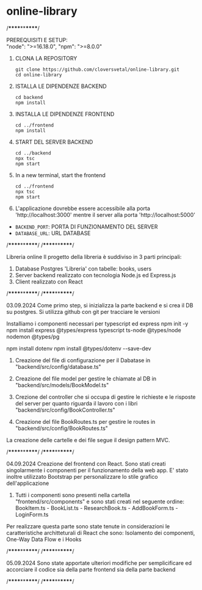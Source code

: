 # online-library

/************\*\*\*\*************\*\*************\*\*\*\*************/

PREREQUISITI E SETUP:  
"node": ">=16.18.0",
"npm": ">=8.0.0"

1. CLONA LA REPOSITORY

   ```
   git clone https://github.com/cloversvetal/online-library.git
   cd online-library
   ```

2. ISTALLA LE DIPENDENZE BACKEND

   ```
   cd backend
   npm install
   ```

3. INSTALLA LE DIPENDENZE FRONTEND

   ```
   cd ../frontend
   npm install
   ```

4. START DEL SERVER BACKEND

   ```
   cd ../backend
   npx tsc
   npm start
   ```

5. In a new terminal, start the frontend
   ```
   cd ../frontend
   npx tsc
   npm start
   ```
6. L'applicazione dovrebbe essere accessibile alla porta 'http://localhost:3000' mentre
   il server alla porta 'http://localhost:5000'

- `BACKEND_PORT`: PORTA DI FUNZIONAMENTO DEL SERVER
- `DATABASE_URL`: URL DATABASE

/************\*\*\*\*************\*\*************\*\*\*\*************/
/************\*\*\*\*************\*\*************\*\*\*\*************/

Libreria online
Il progetto della libreria è suddiviso in 3 parti principali:

1. Database Postgres 'Libreria' con tabelle: books, users
2. Server backend realizzato con tecnologia Node.js ed Express.js
3. Client realizzato con React

/************\*\*\*\*************\*\*************\*\*\*\*************/
/************\*\*\*\*************\*\*************\*\*\*\*************/

03.09.2024
Come primo step, si inizializza la parte backend e si crea il DB su postgres.
Si utilizza github con git per tracciare le versioni

Installiamo i componenti necessari per typescript ed express
npm init -y
npm install express @types/express typescript ts-node @types/node nodemon @types/pg

npm install dotenv
npm install @types/dotenv --save-dev

1. Creazione del file di configurazione per il Dabatase in
   "backend/src/config/database.ts"

2. Creazione del file model per gestire le chiamate al DB in
   "backend/src/models/BookModel.ts"

3. Crezione del controller che si occupa di gestire le richieste
   e le risposte del server per quanto riguarda il lavoro con i libri
   "backend/src/config/BookController.ts"

4. Creazione del file BookRoutes.ts per gestire le routes in
   "backend/src/config/BookRoutes.ts"

La creazione delle cartelle e dei file segue il design pattern MVC.

/************\*\*\*\*************\*\*************\*\*\*\*************/
/************\*\*\*\*************\*\*************\*\*\*\*************/

04.09.2024
Creazione del frontend con React. Sono stati creati singolarmente i componenti per
il funzionamento della web app.
E' stato inoltre utilizzato Bootstrap per personalizzare lo stile grafico dell'applicazione

1. Tutti i componenti sono presenti nella cartella "frontend/src/components" e sono stati creati nel seguente ordine: BookItem.ts - BookList.ts - ResearchBook.ts - AddBookForm.ts - LoginForm.ts

Per realizzare questa parte sono state tenute in considerazioni le caratteristiche architteturali di React
che sono: Isolamento dei componenti, One-Way Data Flow e i Hooks

/************\*\*\*\*************\*\*************\*\*\*\*************/
/************\*\*\*\*************\*\*************\*\*\*\*************/

05.09.2024
Sono state apportate ulteriori modifiche per semplicificare ed accorciare il codice sia
della parte frontend sia della parte backend

/************\*\*\*\*************\*\*************\*\*\*\*************/
/************\*\*\*\*************\*\*************\*\*\*\*************/
